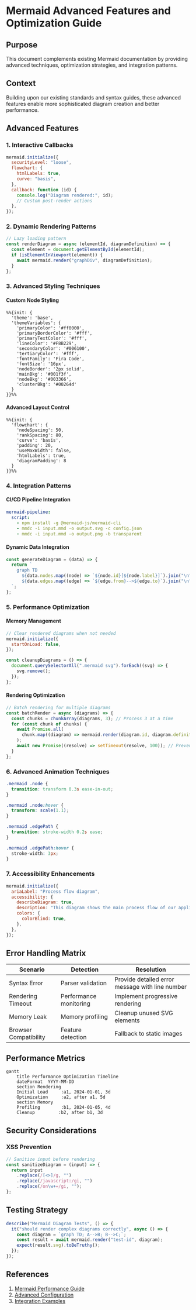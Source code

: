 # Mermaid Advanced Features and Optimization Guide

## Purpose

This document complements existing Mermaid documentation by providing advanced techniques, optimization strategies, and integration patterns.

## Context

Building upon our existing standards and syntax guides, these advanced features enable more sophisticated diagram creation and better performance.

## Advanced Features

### 1. Interactive Callbacks

```javascript
mermaid.initialize({
  securityLevel: "loose",
  flowchart: {
    htmlLabels: true,
    curve: "basis",
  },
  callback: function (id) {
    console.log("Diagram rendered:", id);
    // Custom post-render actions
  },
});
```

### 2. Dynamic Rendering Patterns

```javascript
// Lazy loading pattern
const renderDiagram = async (elementId, diagramDefinition) => {
  const element = document.getElementById(elementId);
  if (isElementInViewport(element)) {
    await mermaid.render("graphDiv", diagramDefinition);
  }
};
```

### 3. Advanced Styling Techniques

#### Custom Node Styling

```mermaid
%%{init: {
  'theme': 'base',
  'themeVariables': {
    'primaryColor': '#ff0000',
    'primaryBorderColor': '#fff',
    'primaryTextColor': '#fff',
    'lineColor': '#F8B229',
    'secondaryColor': '#006100',
    'tertiaryColor': '#fff',
    'fontFamily': 'Fira Code',
    'fontSize': '16px',
    'nodeBorder': '2px solid',
    'mainBkg': '#001f3f',
    'nodeBkg': '#003366',
    'clusterBkg': '#00264d'
  }
}}%%
```

#### Advanced Layout Control

```mermaid
%%{init: {
  'flowchart': {
    'nodeSpacing': 50,
    'rankSpacing': 80,
    'curve': 'basis',
    'padding': 20,
    'useMaxWidth': false,
    'htmlLabels': true,
    'diagramPadding': 8
  }
}}%%
```

### 4. Integration Patterns

#### CI/CD Pipeline Integration

```yaml
mermaid-pipeline:
  script:
    - npm install -g @mermaid-js/mermaid-cli
    - mmdc -i input.mmd -o output.svg -c config.json
    - mmdc -i input.mmd -o output.png -b transparent
```

#### Dynamic Data Integration

```javascript
const generateDiagram = (data) => {
  return `
    graph TD
      ${data.nodes.map((node) => `${node.id}[${node.label}]`).join("\n")}
      ${data.edges.map((edge) => `${edge.from}-->${edge.to}`).join("\n")}
  `;
};
```

### 5. Performance Optimization

#### Memory Management

```javascript
// Clear rendered diagrams when not needed
mermaid.initialize({
  startOnLoad: false,
});

const cleanupDiagrams = () => {
  document.querySelectorAll(".mermaid svg").forEach((svg) => {
    svg.remove();
  });
};
```

#### Rendering Optimization

```javascript
// Batch rendering for multiple diagrams
const batchRender = async (diagrams) => {
  const chunks = chunkArray(diagrams, 3); // Process 3 at a time
  for (const chunk of chunks) {
    await Promise.all(
      chunk.map((diagram) => mermaid.render(diagram.id, diagram.definition))
    );
    await new Promise((resolve) => setTimeout(resolve, 100)); // Prevent UI blocking
  }
};
```

### 6. Advanced Animation Techniques

```css
.mermaid .node {
  transition: transform 0.3s ease-in-out;
}

.mermaid .node:hover {
  transform: scale(1.1);
}

.mermaid .edgePath {
  transition: stroke-width 0.2s ease;
}

.mermaid .edgePath:hover {
  stroke-width: 3px;
}
```

### 7. Accessibility Enhancements

```javascript
mermaid.initialize({
  ariaLabel: "Process flow diagram",
  accessibility: {
    describeDiagram: true,
    description: "This diagram shows the main process flow of our application",
    colors: {
      colorBlind: true,
    },
  },
});
```

## Error Handling Matrix

| Scenario              | Detection              | Resolution                                      |
| --------------------- | ---------------------- | ----------------------------------------------- |
| Syntax Error          | Parser validation      | Provide detailed error message with line number |
| Rendering Timeout     | Performance monitoring | Implement progressive rendering                 |
| Memory Leak           | Memory profiling       | Cleanup unused SVG elements                     |
| Browser Compatibility | Feature detection      | Fallback to static images                       |

## Performance Metrics

```mermaid
gantt
    title Performance Optimization Timeline
    dateFormat  YYYY-MM-DD
    section Rendering
    Initial Load     :a1, 2024-01-01, 3d
    Optimization     :a2, after a1, 5d
    section Memory
    Profiling        :b1, 2024-01-05, 4d
    Cleanup         :b2, after b1, 3d
```

## Security Considerations

### XSS Prevention

```javascript
// Sanitize input before rendering
const sanitizeDiagram = (input) => {
  return input
    .replace(/[<>]/g, "")
    .replace(/javascript:/gi, "")
    .replace(/on\w+=/gi, "");
};
```

## Testing Strategy

```javascript
describe("Mermaid Diagram Tests", () => {
  it("should render complex diagrams correctly", async () => {
    const diagram = `graph TD; A-->B; B-->C;`;
    const result = await mermaid.render("test-id", diagram);
    expect(result.svg).toBeTruthy();
  });
});
```

## References

1. [Mermaid Performance Guide](https://mermaid.js.org/misc/performance.html)
2. [Advanced Configuration](https://mermaid.js.org/config/configuration.html)
3. [Integration Examples](https://mermaid.js.org/misc/integrations.html)
